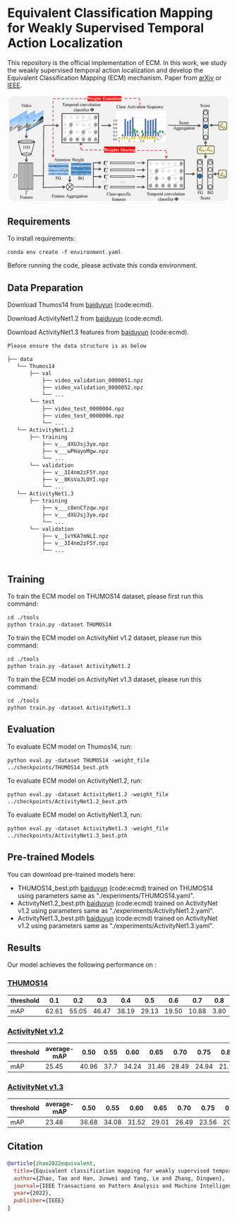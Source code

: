 # Equivalent Classification Mapping for Weakly Supervised Temporal Action Localization

This repository is the official implementation of ECM. In this work, we study the weakly supervised temporal action localization and develop the Equivalent Classification Mapping (ECM) mechanism. Paper from [arXiv](https://arxiv.org/abs/2008.07728) or [IEEE](https://ieeexplore.ieee.org/abstract/document/9785717).

![Illustrating the architecture of the proposed ECM](ECM.png)


## Requirements

To install requirements:

```setup
conda env create -f environment.yaml
```

Before running the code, please activate this conda environment.

## Data Preparation

Download Thumos14 from [baiduyun](https://pan.baidu.com/s/1xlK854LWpl8K5CT_S4tc1g ) (code:ecmd).

Download ActivityNet1.2 from [baiduyun](https://pan.baidu.com/s/1xlK854LWpl8K5CT_S4tc1g ) (code:ecmd).

Download ActivityNet1.3  features from [baiduyun](https://pan.baidu.com/s/1xlK854LWpl8K5CT_S4tc1g ) (code:ecmd).	

	Please ensure the data structure is as below

~~~~
├── data
   └── Thumos14
       ├── val
           ├── video_validation_0000051.npz
           ├── video_validation_0000052.npz
           └── ...
       └── test
           ├── video_test_0000004.npz
           ├── video_test_0000006.npz
           └── ...
   └── ActivityNet1.2
       ├── training
           ├── v___dXUJsj3yo.npz
           ├── v___wPHayoMgw.npz
           └── ...
       └── validation
           ├── v__3I4nm2zF5Y.npz
           ├── v__8KsVaJLOYI.npz
           └── ...
   └── ActivityNet1.3
       ├── training
           ├── v___c8enCfzqw.npz
           ├── v___dXUJsj3yo.npz
           └── ...
       └── validation
           ├── v__1vYKA7mNLI.npz
           ├── v__3I4nm2zF5Y.npz
           └── ...
     
~~~~

## Training

To train the ECM model on THUMOS14 dataset, please first run this command:

```train
cd ./tools
python train.py -dataset THUMOS14
```
To train the ECM model on ActivityNet v1.2 dataset, please run this command:

```train
cd ./tools
python train.py -dataset ActivityNet1.2
```
To train the ECM model on ActivityNet v1.3 dataset, please run this command:

```train
cd ./tools
python train.py -dataset ActivityNet1.3
```


## Evaluation

To evaluate ECM model on Thumos14, run:

```eval
python eval.py -dataset THUMOS14 -weight_file ../checkpoints/THUMOS14_best.pth
```
To evaluate ECM model on ActivityNet1.2, run:

```eval
python eval.py -dataset ActivityNet1.2 -weight_file ../checkpoints/ActivityNet1.2_best.pth
```
To evaluate ECM model on ActivityNet1.3, run:

```eval
python eval.py -dataset ActivityNet1.3 -weight_file ../checkpoints/ActivityNet1.3_best.pth
```


## Pre-trained Models

You can download pre-trained models here:

- THUMOS14_best.pth [baiduyun](https://pan.baidu.com/s/1xlK854LWpl8K5CT_S4tc1g ) (code:ecmd) trained on THUMOS14 using parameters same as "./experiments/THUMOS14.yaml". 
- ActivityNet1.2_best.pth [baiduyun](https://pan.baidu.com/s/1xlK854LWpl8K5CT_S4tc1g ) (code:ecmd) trained on ActivityNet v1.2 using parameters same as "./experiments/ActivityNet1.2.yaml". 
- ActivityNet1.3_best.pth [baiduyun](https://pan.baidu.com/s/1xlK854LWpl8K5CT_S4tc1g ) (code:ecmd) trained on ActivityNet v1.2 using parameters same as "./experiments/ActivityNet1.3.yaml". 


## Results

Our model achieves the following performance on :

### [THUMOS14](https://www.crcv.ucf.edu/THUMOS14/home.html)

| threshold | 0.1   | 0.2   | 0.3   | 0.4   | 0.5   | 0.6   | 0.7   | 0.8  | 0.9  |
| --------- | ----- | ----- | ----- | ----- | ----- | ----- | ----- | ---- | ---- |
| mAP       | 62.61 | 55.05 | 46.47 | 38.19 | 29.13 | 19.50 | 10.88 | 3.80 | 0.42 |

### [ActivityNet v1.2](http://activity-net.org/)

| threshold | average-mAP | 0.50  | 0.55 | 0.60  | 0.65  | 0.70  | 0.75  | 0.80  | 0.85  | 0.90  | 0.95 |
| --------- | ----------- | ----- | ---- | ----- | ----- | ----- | ----- | ----- | ----- | ----- | ---- |
| mAP       | 25.45       | 40.96 | 37.7 | 34.24 | 31.46 | 28.49 | 24.94 | 21.16 | 16.95 | 12.13 | 6.46 |

### [ActivityNet v1.3](http://activity-net.org/)

| threshold | average-mAP | 0.50  | 0.55  | 0.60  | 0.65  | 0.70  | 0.75  | 0.80  | 0.85  | 0.90  | 0.95 |
| --------- | ----------- | ----- | ----- | ----- | ----- | ----- | ----- | ----- | ----- | ----- | ---- |
| mAP       | 23.48       | 36.68 | 34.08 | 31.52 | 29.01 | 26.49 | 23.56 | 20.04 | 16.08 | 11.42 | 5.92 |

## Citation
```BibTeX
@article{zhao2022equivalent,
  title={Equivalent classification mapping for weakly supervised temporal action localization},
  author={Zhao, Tao and Han, Junwei and Yang, Le and Zhang, Dingwen},
  journal={IEEE Transactions on Pattern Analysis and Machine Intelligence},
  year={2022},
  publisher={IEEE}
}
```
